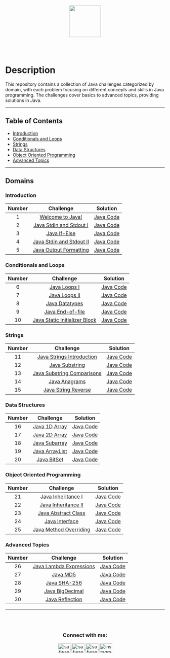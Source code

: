 <p align="center">  
	<br>
	<a href="https://www.hackerrank.com/safwannasir49">
        <img height=100 src="https://hrcdn.net/community-frontend/assets/brand/logo-new-white-green-a5cb16e0ae.svg"> 
    </a>
    <br>
    <br>
</p>

<br>


# Description

This repository contains a collection of Java challenges categorized by domain, with each problem focusing on different concepts and skills in Java programming. The challenges cover basics to advanced topics, providing solutions in Java.

---
## Table of Contents
   - [Introduction](#introduction)
   - [Conditionals and Loops](#conditionals-and-loops)
   - [Strings](#strings)
   - [Data Structures](#data-structures)
   - [Object Oriented Programming](#object-oriented-programming)
   - [Advanced Topics](#advanced-topics)

---

## Domains

### Introduction

| Number |                                 Challenge                                  |                     Solution                    |
|:------:|:--------------------------------------------------------------------------:|:-----------------------------------------------:|
|   1    | [Welcome to Java!](https://www.hackerrank.com/challenges/welcome-to-java/problem) | [Java Code](01-Welcome-To-Java.java)           |
|   2    | [Java Stdin and Stdout I](https://www.hackerrank.com/challenges/java-stdin-and-stdout-1/problem) | [Java Code](02-Java-StdIn-and-StdOut-I.java)   |
|   3    | [Java If-Else](https://www.hackerrank.com/challenges/java-if-else/problem) | [Java Code](03-Java-If-Else.java)              |
|   4    | [Java Stdin and Stdout II](https://www.hackerrank.com/challenges/java-stdin-stdout/problem) | [Java Code](04-Java-StdIn-and-StdOut-II.java)  |
|   5    | [Java Output Formatting](https://www.hackerrank.com/challenges/java-output-formatting/problem) | [Java Code](05-Java-Output-Formatting.java)    |

### Conditionals and Loops

| Number |                                 Challenge                                  |                     Solution                    |
|:------:|:--------------------------------------------------------------------------:|:-----------------------------------------------:|
|   6    | [Java Loops I](https://www.hackerrank.com/challenges/java-loops-i/problem) | [Java Code](06-Java-Loops-I.java)              |
|   7    | [Java Loops II](https://www.hackerrank.com/challenges/java-loops-ii/problem) | [Java Code](07-Java-Loops-II.java)           |
|   8    | [Java Datatypes](https://www.hackerrank.com/challenges/java-datatypes/problem) | [Java Code](08-Java-Datatypes.java)            |
|   9    | [Java End-of-file](https://www.hackerrank.com/challenges/java-end-of-file/problem) | [Java Code](09-Java-End-of-File.java)        |
|  10    | [Java Static Initializer Block](https://www.hackerrank.com/challenges/java-static-initializer-block/problem) | [Java Code](10-Java-Static-Initializer-Block.java) |

### Strings

| Number |                                 Challenge                                  |                     Solution                    |
|:------:|:--------------------------------------------------------------------------:|:-----------------------------------------------:|
|  11    | [Java Strings Introduction](https://www.hackerrank.com/challenges/java-strings-introduction/problem) | [Java Code](11-Java-Strings-Introduction.java) |
|  12    | [Java Substring](https://www.hackerrank.com/challenges/java-substring/problem) | [Java Code](12-Java-Substring.java)            |
|  13    | [Java Substring Comparisons](https://www.hackerrank.com/challenges/java-string-compare/problem) | [Java Code](13-Java-Substring-Comparisons.java) |
|  14    | [Java Anagrams](https://www.hackerrank.com/challenges/java-anagrams/problem) | [Java Code](14-Java-Anagrams.java)             |
|  15    | [Java String Reverse](https://www.hackerrank.com/challenges/java-string-reverse/problem) | [Java Code](15-Java-String-Reverse.java)       |

### Data Structures

| Number |                                 Challenge                                  |                     Solution                    |
|:------:|:--------------------------------------------------------------------------:|:-----------------------------------------------:|
|  16    | [Java 1D Array](https://www.hackerrank.com/challenges/java-1d-array-introduction/problem) | [Java Code](16-Java-1D-Array.java)            |
|  17    | [Java 2D Array](https://www.hackerrank.com/challenges/java-2d-array/problem) | [Java Code](17-Java-2D-Array.java)             |
|  18    | [Java Subarray](https://www.hackerrank.com/challenges/java-negative-subarray/problem) | [Java Code](18-Java-Subarray.java)            |
|  19    | [Java ArrayList](https://www.hackerrank.com/challenges/java-arraylist/problem) | [Java Code](19-Java-ArrayList.java)           |
|  20    | [Java BitSet](https://www.hackerrank.com/challenges/java-bitset/problem) | [Java Code](20-Java-BitSet.java)               |

### Object Oriented Programming

| Number |                                 Challenge                                  |                     Solution                    |
|:------:|:--------------------------------------------------------------------------:|:-----------------------------------------------:|
|  21    | [Java Inheritance I](https://www.hackerrank.com/challenges/java-inheritance-1/problem) | [Java Code](21-Java-Inheritance-I.java)       |
|  22    | [Java Inheritance II](https://www.hackerrank.com/challenges/java-inheritance-2/problem) | [Java Code](22-Java-Inheritance-II.java)      |
|  23    | [Java Abstract Class](https://www.hackerrank.com/challenges/java-abstract-class/problem) | [Java Code](23-Java-Abstract-Class.java)      |
|  24    | [Java Interface](https://www.hackerrank.com/challenges/java-interface/problem) | [Java Code](24-Java-Interface.java)           |
|  25    | [Java Method Overriding](https://www.hackerrank.com/challenges/java-method-overriding/problem) | [Java Code](25-Java-Method-Overriding.java)   |

### Advanced Topics

| Number |                                 Challenge                                  |                     Solution                    |
|:------:|:--------------------------------------------------------------------------:|:-----------------------------------------------:|
|  26    | [Java Lambda Expressions](https://www.hackerrank.com/challenges/java-lambda-expressions/problem) | [Java Code](26-Java-Lambda-Expressions.java)   |
|  27    | [Java MD5](https://www.hackerrank.com/challenges/java-md5/problem) | [Java Code](27-Java-MD5.java)                   |
|  28    | [Java SHA-256](https://www.hackerrank.com/challenges/sha-256/problem) | [Java Code](28-Java-SHA-256.java)               |
|  29    | [Java BigDecimal](https://www.hackerrank.com/challenges/java-bigdecimal/problem) | [Java Code](29-Java-BigDecimal.java)           |
|  30    | [Java Reflection](https://www.hackerrank.com/challenges/java-reflection-attributes/problem) | [Java Code](30-Java-Reflection.java)           |

---

<!-- Contact Section --> 
<br>
<br>
<h3 align="center">Connect with me:</h3>
<p align="center">
    <a href="mailto:safwannasir49@gmail.com" target="blank">
        <img align="center" src="https://www.svgrepo.com/show/484206/mail.svg" alt="safwannasir49@gmail.com" height="30" width="40" />
    </a>
    <a href="https://twitter.com/SafwanNasir49" target="blank">
        <img align="center" src="https://raw.githubusercontent.com/rahuldkjain/github-profile-readme-generator/master/src/images/icons/Social/twitter.svg" alt="safwannasir" height="30" width="40" />
    </a>
    <a href="https://linkedin.com/in/safwan-nasir-955745219" target="blank">
        <img align="center" src="https://raw.githubusercontent.com/rahuldkjain/github-profile-readme-generator/master/src/images/icons/Social/linked-in-alt.svg" alt="safwan_nasir_linkedin" height="30" width="40" />
    </a>
    <a href="https://www.instagram.com/safwan_nasir_/" target="_blank" rel="noopener noreferrer nofollow">
        <img align="center" src="https://raw.githubusercontent.com/rahuldkjain/github-profile-readme-generator/master/src/images/icons/Social/instagram.svg" alt="instagram" height="30" width="40">
    </a>
</p>


<br><br><br>
